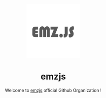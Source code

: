 <center><img src="https://raw.githubusercontent.com/emzjs/.github/main/profile/profile.png"  height="175px" width="175px"></center>
<!-- align="center" -->
<center>
  
# emzjs 

Welcome to [emzjs](https://npmjs.com/emz) official Github Organization !
</center>
